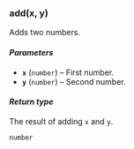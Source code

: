 ### add(x, y)

Adds two numbers.

#### *Parameters*

- **`x`** (`number`) – First number.
- **`y`** (`number`) – Second number.

#### *Return type*

The result of adding `x` and `y`.

```
number
```
